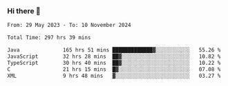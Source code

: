 ### Hi there 👋

<!--START_SECTION:waka-->

```txt
From: 29 May 2023 - To: 10 November 2024

Total Time: 297 hrs 39 mins

Java              165 hrs 51 mins █████████████▓░░░░░░░░░░░   55.26 %
JavaScript        32 hrs 28 mins  ██▓░░░░░░░░░░░░░░░░░░░░░░   10.82 %
TypeScript        30 hrs 40 mins  ██▓░░░░░░░░░░░░░░░░░░░░░░   10.22 %
C                 21 hrs 15 mins  █▓░░░░░░░░░░░░░░░░░░░░░░░   07.08 %
XML               9 hrs 48 mins   ▓░░░░░░░░░░░░░░░░░░░░░░░░   03.27 %
```

<!--END_SECTION:waka-->
<!--
**the-beef-calculator/the-beef-calculator** is a ✨ _special_ ✨ repository because its `README.md` (this file) appears on your GitHub profile.

Here are some ideas to get you started:

- 🔭 I’m currently working on ...
- 🌱 I’m currently learning ...
- 👯 I’m looking to collaborate on ...
- 🤔 I’m looking for help with ...
- 💬 Ask me about ...
- 📫 How to reach me: ...
- 😄 Pronouns: ...
- ⚡ Fun fact: ...
-->
